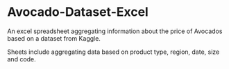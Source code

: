 # Avocado-Dataset-Excel
An excel spreadsheet aggregating information about the price of Avocados based on a dataset from Kaggle.

Sheets include aggregating data based on product type, region, date, size and code.
